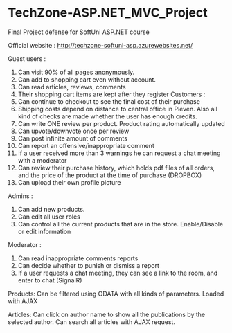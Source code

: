 # TechZone-ASP.NET_MVC_Project
Final Project defense for SoftUni ASP.NET course

Official website : http://techzone-softuni-asp.azurewebsites.net/

Guest users :
1)	Can visit 90% of all pages anonymously. 
2)	Can add to shopping cart even without account.
3)	Can read articles, reviews, comments
4)	Their shopping cart items are kept after they register
Customers :
1)	Can continue to checkout to see the final cost of their purchase
2)	Shipping costs depend on distance to central office in Pleven. Also all kind of checks are made whether the user has enough credits.
3)	Can write ONE review per product. Product rating automatically updated
4)	Can upvote/downvote once per review
5)	Can post infinite amount of comments
6)	Can report an offensive/inappropriate comment
7)	If a user received more than 3 warnings he can request a chat meeting with a moderator
8)	Can review their purchase history, which holds pdf files of all orders, and the price of the product at the time of purchase (DROPBOX)
9)	Can upload their own profile picture

Admins :
1)	Can add new products.
2)	Can edit all user roles
3)	Can control all the current products that are in the store. Enable/Disable or edit information

Moderator :
1)	Can read inappropriate comments reports
2)	Can decide whether to punish or dismiss a report
3)	If a user requests a chat meeting, they can see a link to the room, and enter to chat (SignalR)

Products: Can be filtered using ODATA with all kinds of parameters. Loaded with AJAX

Articles: Can click on author name to show all the publications by the selected author.  Can search all articles with AJAX request.
